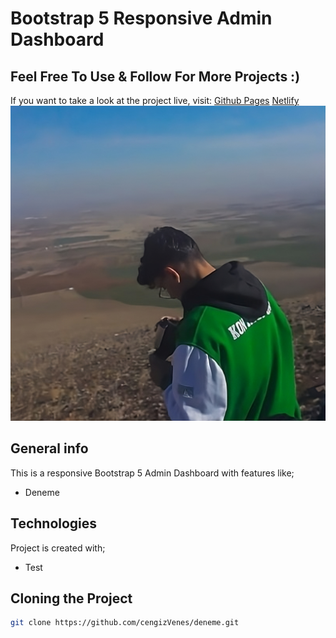 # Bootstrap 5 Responsive Admin Dashboard 
## Feel Free To Use & Follow For More Projects :)

If you want to take a look at the project live, visit: 
[Github Pages](https://ahmetdogukankonuk.github.io/dashboard/)
[Netlify](https://adk-cms-dashboard.netlify.app/)
![Proje Logosu](126420672-transformed.jpeg)

## General info

This is a responsive Bootstrap 5 Admin Dashboard with features like;

* Deneme

## Technologies

Project is created with;

* Test

## Cloning the Project

```bash
git clone https://github.com/cengizVenes/deneme.git
```


